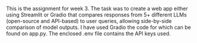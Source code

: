 This is the assignment for week 3. The task was to create a web app either using Streamlit or Gradio that compares responses from 5+ different LLMs (open-source and API-based) to user queries, allowing side-by-side comparison of model outputs. I have used Gradio the code for which can be found on app.py. The enclosed .env file contains the API keys used.
